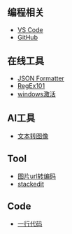 ## 编程相关
- [VS Code](https://code.visualstudio.com)
- [GitHub](https://github.com)

## 在线工具
- [JSON Formatter](https://jsonformatter.org)
- [RegEx101](https://regex101.com)
- [windows激活](https://kms.cx)

## AI工具
- [文本转图像](https://www.picdoc.cn/)

## Tool
- [图片url转编码](https://mzrf.github.io/lib/url2base64.html)
- [stackedit](https://stackedit.io/app#)

## Code
- [一行代码](https://mzrf.github.io/lib/code.html)

<!--stackedit_data:
eyJoaXN0b3J5IjpbMTAxNDI4MDM1NV19
-->